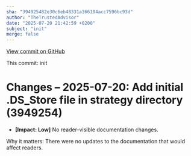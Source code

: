 ```yaml
---
sha: "394925482e30c6eb48331a366104acc7596bc93d"
author: "TheTrustedAdvisor"
date: "2025-07-20 21:42:59 +0200"
subject: "init"
merge: false
---
```


[View commit on GitHub](https://github.com/TheTrustedAdvisor/FabricAdoptionFramework/commit/394925482e30c6eb48331a366104acc7596bc93d)

This commit: init

# Changes – 2025-07-20: Add initial .DS_Store file in strategy directory (3949254)

- **[Impact: Low]** No reader-visible documentation changes.

Why it matters: There were no updates to the documentation that would affect readers.
